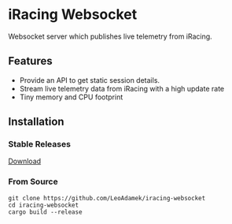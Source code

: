 iRacing Websocket
=================

Websocket server which publishes live telemetry from iRacing.


Features
--------

* Provide an API to get static session details.
* Stream live telemetry data from iRacing with a high update rate
* Tiny memory and CPU footprint

Installation
------------

### Stable Releases

[Download](https://github.com/LeoAdamek/iracing-websocket/releases/download/v0.5/iracing-websocket.exe)


### From Source

    git clone https://github.com/LeoAdamek/iracing-websocket
    cd iracing-websocket
    cargo build --release

